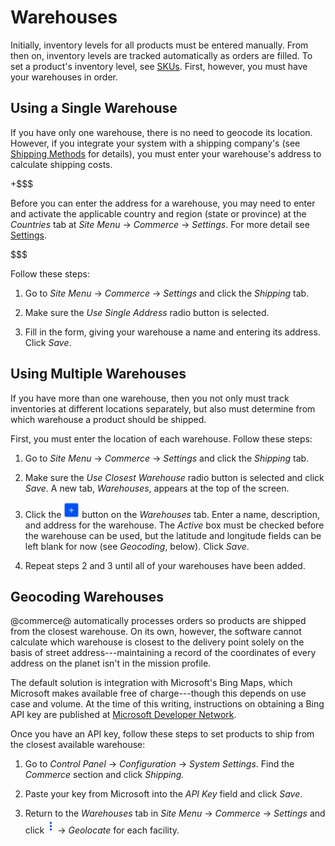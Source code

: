 # Warehouses [](id=warehouses)

Initially, inventory levels for all products must be entered manually. From then
on, inventory levels are tracked automatically as orders are filled. To set
a product's inventory level, see
[SKUs](/web/commerce/documentation/-/knowledge_base/1-0/skus#inventory).
First, however, you must have your warehouses in order.

## Using a Single Warehouse [](id=using-a-single-warehouse)

If you have only one warehouse, there is no need to geocode its location.
However, if you integrate your system with a shipping company's (see 
[Shipping Methods](/web/commerce/documentation/-/knowledge_base/1-0/shipping-methods)
for details), you must enter your warehouse's address to calculate shipping
costs.

+$$$

Before you can enter the address for a warehouse, you may need to enter and
activate the applicable country and region (state or province) at the
*Countries* tab at *Site Menu* &rarr; *Commerce* &rarr; *Settings*. For more
detail see
[Settings](/web/commerce/documentation/-knowledge_base/1-0/countries).

$$$

Follow these steps:

1.  Go to *Site Menu* &rarr; *Commerce* &rarr; *Settings* and click the
    *Shipping* tab.

2.  Make sure the *Use Single Address* radio button is selected.

3.  Fill in the form, giving your warehouse a name and entering its address.
    Click *Save*.

## Using Multiple Warehouses [](id=using-multiple-warehouses)

If you have more than one warehouse, then you not only must track inventories at
different locations separately, but also must determine from which warehouse
a product should be shipped.

First, you must enter the location of each warehouse. Follow these steps:

1.  Go to *Site Menu* &rarr; *Commerce* &rarr; *Settings* and click the
    *Shipping* tab.

2.  Make sure the *Use Closest Warehouse* radio button is selected and click
    *Save*. A new tab, *Warehouses*, appears at the top of the screen.

3.  Click the ![Add](../images/icon-add.png) button on the *Warehouses* tab.
    Enter a name, description, and address for the warehouse. The *Active* box
    must be checked before the warehouse can be used, but the
    latitude and longitude fields can be left blank for now (see *Geocoding*,
    below). Click *Save*.

4.  Repeat steps 2 and 3 until all of your warehouses have been added.

## Geocoding Warehouses [](id=geocoding-warehouses)

@commerce@ automatically processes orders so products are shipped from the
closest warehouse. On its own, however, the software cannot calculate which
warehouse is closest to the delivery point solely on the basis of street
address---maintaining a record of the coordinates of every address on the planet
isn't in the mission profile.

The default solution is integration with Microsoft's Bing Maps, which Microsoft
makes available free of charge---though this depends on use case and volume. At
the time of this writing, instructions on obtaining a Bing API key are published
at [Microsoft Developer Network](https://msdn.microsoft.com/en-us/library/ff428642.aspx).

Once you have an API key, follow these steps to set products to ship from the
closest available warehouse:

1.  Go to *Control Panel* &rarr; *Configuration* &rarr; *System Settings*. Find the 
    *Commerce* section and click *Shipping.*

2.  Paste your key from Microsoft into the *API Key* field and click *Save*.

3.  Return to the *Warehouses* tab in *Site Menu* &rarr; *Commerce* &rarr;
    *Settings* and click ![options](../images/icon-options.png) &rarr;
    *Geolocate* for each facility.
